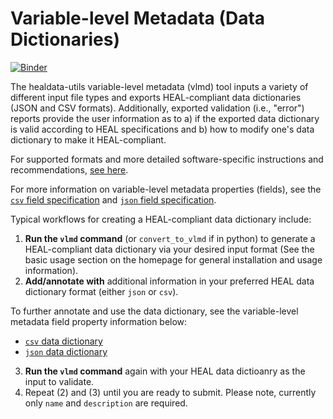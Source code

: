 # Variable-level Metadata (Data Dictionaries)

[![Binder](http://mybinder.org/badge_logo.svg)](https://mybinder.org/v2/gh/norc-heal/healdata-utils/HEAD?labpath=notebooks%2Fdemos%2Finputs-to-heal-data-dictionary.ipynb) 

The healdata-utils variable-level metadata (vlmd) tool inputs a variety of different input file types and exports HEAL-compliant data dictionaries (JSON and CSV formats). Additionally, exported validation (i.e., "error") reports provide the user information as to a) if the exported data dictionary is valid according to HEAL specifications and b) how to modify one's data dictionary to make it HEAL-compliant.

For supported formats and more detailed software-specific instructions and recommendations, [see here](formats/index.md).

For more information on variable-level metadata properties (fields), see the [`csv` field specification](schemas/csv-fields.md) and [`json` field specification](schemas/json-data-dictionary.md). 

Typical workflows for creating a HEAL-compliant data dictionary include:

1. **Run the `vlmd` command** (or `convert_to_vlmd` if in python) to generate a HEAL-compliant data dictionary via your desired input format (See the basic usage section on the homepage for general installation and usage information).
2. **Add/annotate with** additional information in your preferred HEAL data dictionary format (either `json` or `csv`).

To further annotate and use the data dictionary, see the variable-level metadata field property information below:

- [`csv` data dictionary](schemas/csv-fields.md)
- [`json` data dictionary](schemas/json-data-dictionary.md)

3. **Run the `vlmd` command** again with your HEAL data dictioanry as the input to validate.
4. Repeat (2) and (3) until you are ready to submit. Please note, currently only `name` and `description` are required.



